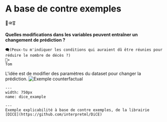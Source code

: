# A base de contre exemples
🔫🪖🎖️

**Quelles modifications dans les variables peuvent entraîner un changement de prédiction ?**

```
🗨️(Peux-tu m'indiquer les conditions qui auraient dû être réunies pour réduire le nombre de décès ?)
👨‍✈️
Tom
```

L'idée est de modifier des paramètres du dataset pour changer la prédiction.
![Exemple counterfactual](../../../../assets/dice_example.png)
```{figure} ../../../../assets/dice_example.png
---
width: 750px
name: dice_example

---
Exemple explicabilité à base de contre exemples, de la librairie [DICE](https://github.com/interpretml/DiCE)
```